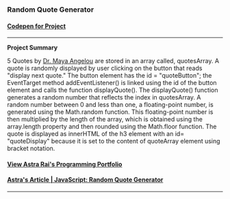 
###  Random Quote Generator

#### [Codepen for Project](https://codepen.io/Astra_Rai/pen/jJXRBO)


---


**Project Summary**


5 Quotes by [Dr. Maya Angelou](https://www.mayaangelou.com/) are stored in an array called, quotesArray. A quote is randomly displayed by user clicking on the button that reads "display next quote."  The button element has the id = "quoteButton"; the EventTarget method addEventListener() is linked using the id of the button element and calls the function displayQuote(). The displayQuote() function generates a random number that reflects the index in quotesArray. A random number between 0 and less than one, a floating-point number, is generated using the Math.random function. This floating-point number is then multiplied by the length of the array, which is obtained using the array.length property and then rounded using the Math.floor function. The quote is displayed as innerHTML of the h3 element with an id= "quoteDisplay" because it is set to the content of quoteArray element using bracket notation.



#### [View Astra Rai's Programming Portfolio](https://www.astrarai.com/programming-portfolio)
#### [Astra's Article | JavaScript: Random Quote Generator](https://medium.com/@astrarai/javascript-random-generator-made-simple-fe15b3f61e79)



----




 
